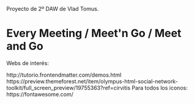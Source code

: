 Proyecto de 2º DAW de Vlad Tomus.

<h1>Every Meeting / Meet'n Go / Meet and Go</h1>


<p>Webs de interés: </p>
http://tutorio.frontendmatter.com/demos.html <br>
https://preview.themeforest.net/item/olympus-html-social-network-toolkit/full_screen_preview/19755363?ref=cirvitis 
Para todos los iconos: https://fontawesome.com/
